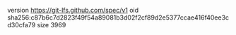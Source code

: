 version https://git-lfs.github.com/spec/v1
oid sha256:c87b6c7d2823f49f54a89081b3d02f2cf89d2e5377ccae416f40ee3cd30cfa79
size 3969
